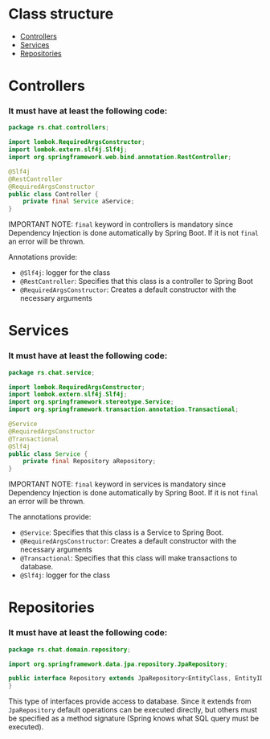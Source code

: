 # Class structure

<!-- TOC -->

* [Controllers](#controllers)
* [Services](#services)
* [Repositories](#repositories)

<!-- TOC -->

# Controllers

### It must have at least the following code:

```java
package rs.chat.controllers;

import lombok.RequiredArgsConstructor;
import lombok.extern.slf4j.Slf4j;
import org.springframework.web.bind.annotation.RestController;

@Slf4j
@RestController
@RequiredArgsConstructor
public class Controller {
    private final Service aService;
}
```

IMPORTANT NOTE: `final` keyword in controllers is mandatory since Dependency Injection
is done automatically by Spring Boot. If it is not `final` an error will be thrown.

Annotations provide:

- `@Slf4j`: logger for the class
- `@RestController`: Specifies that this class is a controller to Spring Boot
- `@RequiredArgsConstructor`: Creates a default constructor with the necessary arguments

# Services

### It must have at least the following code:

```java
package rs.chat.service;

import lombok.RequiredArgsConstructor;
import lombok.extern.slf4j.Slf4j;
import org.springframework.stereotype.Service;
import org.springframework.transaction.annotation.Transactional;

@Service
@RequiredArgsConstructor
@Transactional
@Slf4j
public class Service {
    private final Repository aRepository;
}
```

IMPORTANT NOTE: `final` keyword in services is mandatory since Dependency Injection
is done automatically by Spring Boot. If it is not `final` an error will be thrown.

The annotations provide:

- `@Service`: Specifies that this class is a Service to Spring Boot.
- `@RequiredArgsConstructor`: Creates a default constructor with the necessary arguments
- `@Transactional`: Specifies that this class will make transactions to database.
- `@Slf4j`: logger for the class

# Repositories

### It must have at least the following code:

```java
package rs.chat.domain.repository;

import org.springframework.data.jpa.repository.JpaRepository;

public interface Repository extends JpaRepository<EntityClass, EntityIDClass> {
}
```

This type of interfaces provide access to database. Since it extends from `JpaRepository`
default operations can be executed directly, but others must be specified as a method signature (Spring
knows what SQL query must be executed).

